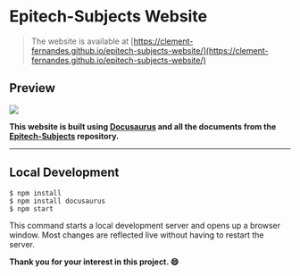 
# Epitech-Subjects Website

> The website is available at [https://clement-fernandes.github.io/epitech-subjects-website/](https://clement-fernandes.github.io/epitech-subjects-website/)

## Preview
<img src="./static/img/website.png">

**This website is built using [Docusaurus](https://github.com/facebook/docusaurus) and all the documents from the [Epitech-Subjects](https://github.com/Studio-17/Epitech-Subjects) repository.**

---

## Local Development

```
$ npm install
$ npm install docusaurus
$ npm start
```

This command starts a local development server and opens up a browser window. Most changes are reflected live without having to restart the server.

**Thank you for your interest in this project. :smile:**
